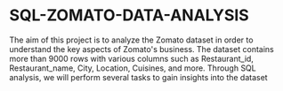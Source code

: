 # SQL-ZOMATO-DATA-ANALYSIS
The aim of this project is to analyze the Zomato dataset in order to understand  the key aspects of Zomato's business. The dataset contains more than 9000  rows with various columns such as Restaurant_id, Restaurant_name, City,  Location, Cuisines, and more. Through SQL analysis, we will perform several  tasks to gain insights into the dataset
